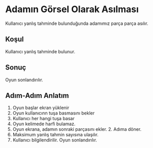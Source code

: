 # Adamın Görsel Olarak Asılması

Kullanıcı yanlış tahminde bulunduğunda adamımız parça parça asılır.

## Koşul

Kullanıcı yanlış tahminde bulunur.

## Sonuç

Oyun sonlandırılır.

## Adım-Adım Anlatım

 1. Oyun başlar ekran yüklenir
 2. Oyun kullanıcınn tuşa basmasını bekler
 3. Kullanıcı her hangi tuşa basar
 4. Oyun kelimede harfi bulamaz.
 5. Oyun ekrana, adamın sonraki parçasını ekler. 2. Adıma döner.
 6. Maksimum yanlış tahmin sayısına ulaşılır.
 7. Kullanıcı bilgilendirilir. Oyun sonlandırılır.

